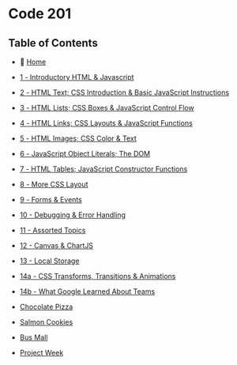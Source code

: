 # Code 201

## Table of Contents

- 🏡 [Home](/README.md)
- [1️ - Introductory HTML & Javascript](201/class-01.md)
- [2️ - HTML Text; CSS Introduction & Basic JavaScript Instructions](201/class-02.md)
- [3️ - HTML Lists; CSS Boxes & JavaScript Control Flow](201/class-03.md)
- [4️ - HTML Links; CSS Layouts & JavaScript Functions](201/class-04.md)
- [5️ - HTML Images; CSS Color & Text](201/class-05.md)
- [6️ - JavaScript Object Literals; The DOM](201/class-06.md)
- [7️ - HTML Tables; JavaScript Constructor Functions](201/class-07.md)
- [8️ - More CSS Layout](201/class-08.md)
- [9️ - Forms & Events](201/class-09.md)
- [10 - Debugging & Error Handling](201/class-10.md)
- [11 - Assorted Topics](201/class-11.md)
- [12 - Canvas & ChartJS](201/class-12.md)
- [13 - Local Storage](201/class-13.md)
- [14a - CSS Transforms, Transitions & Animations](201/class-14a.md)
- [14b - What Google Learned About Teams](201/class-14b.md)

- [Chocolate Pizza](201/chocoPizza)
- [Salmon Cookies]()
- [Bus Mall]()
- [Project Week](201/projectweek.md)
